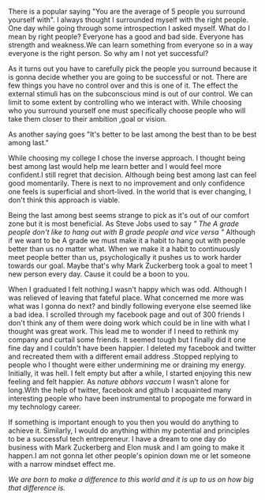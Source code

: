 
There is a popular saying "You are the average of 5 people you surround yourself with". I always thought I surrounded myself 
with the right people. One day while going through some introspection I asked myself. What do I mean by right people?
Everyone has a good and bad side. Everyone has strength and weakness.We can learn something from everyone so in a way everyone
is the right person. So why am I not yet successful?

As it turns out you have to carefully pick the people you surround because it is gonna decide whether you are going to be 
successful or not. There are few things you have no control over and this is one of it. The effect the external stimuli has on
the subconscious mind is out of our control. We can limit to some extent by controlling who we interact with. While choosing who you surround 
yourself one must specifically choose people who will take them closer to their ambition ,goal or vision.

As another saying goes "It's better to be last among the best than to be best among last."

While choosing my college I chose the inverse approach. I thought being best among last would help me learn better and I would feel  more confident.I still regret that decision. Although being best among last can feel good momentarily. There is next to no improvement and only confidence one feels is superficial and short-lived. In the world that is ever changing, I don't think this approach
is viable.

Being the last among best seems strange to pick as it's out of our comfort zone but it is most beneficial. As Steve Jobs used to say
*" The A grade people don't like to hang out with B grade people and vice versa "*
Although if we want to be A grade we must make it a habit to hang out with people better than us no matter what. When we make it a
habit to continuously meet people better than us, psychologically it pushes us to work harder towards our goal.
Maybe that's why Mark Zuckerberg took a goal to meet 1 new person every day. Cause it could be a boon to you.

When I graduated I felt nothing.I wasn't happy which was odd. Although I was relieved of leaving that fateful place. What concerned
me more was what was I gonna do next? and bindly following everyone else seemed like a bad idea. I scrolled through my facebook page and
out of 300 friends I don't think any of them were doing work which could be in line with what I thought was great work.
This lead me to wonder if I need to rethink my company  and curtail some friends. It seemed tough but I finally did it one fine day and I couldn't have been happier. I deleted my facebook and twitter and recreated them with a different email address
.Stopped replying to people who I thought were either undermining me or draining my energy. Initially, it was hell.
I felt empty but after a while, I started enjoying this new feeling and felt happier. As *nature abhors vaccum* I wasn't alone
for long.With the help of twitter, facebook and github I acquainted many interesting people who have been instrumental to propogate
me forward in my technology career.

If something is important enough to you then you would do anything to achieve it. Similarly, I would do anything within my potential and principles to be a successful tech entrepreneur. I have a dream to one day do business with Mark Zuckerberg and Elon musk and I am going to make
it happen.I am not gonna let other people's opinion down me or let someone with a narrow mindset effect me.

*We are born to make a difference to this world and it is up to us on how big that difference is.*

